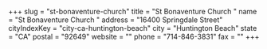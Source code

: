 +++
slug = "st-bonaventure-church"
title = "St Bonaventure Church "
name = "St Bonaventure Church "
address = "16400 Springdale Street"
cityIndexKey = "city-ca-huntington-beach"
city = "Huntington Beach"
state = "CA"
postal = "92649"
website = ""
phone = "714-846-3831"
fax = ""
+++
